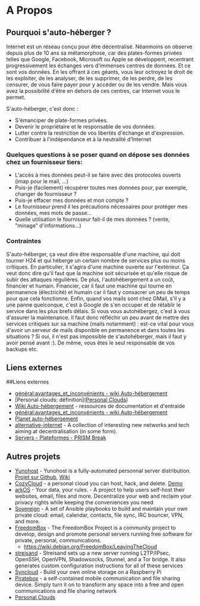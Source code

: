 # A Propos
## Pourquoi s'auto-héberger ?
Internet est un réseau conçu pour être décentralisé. Néanmoins on observe depuis plus de 10 ans sa métamorphose, car des plates-formes privées telles que Google, Facebook, Microsoft ou Apple se développent, recentrant progressivement les échanges vers d'immenses centres de données. Et ce sont vos données. En les offrant à ces géants, vous leur octroyez le droit de les exploiter, de les analyser, de les supprimer, de les perdre, de les censurer, de vous faire payer pour y accéder ou de les vendre. Mais vous avez la possibilité d'être en dehors de ces centres, car Internet vous le permet.

S'auto-héberger, c'est donc :

   * S'émanciper de plate-formes privées.
   * Devenir le propriétaire et le responsable de vos données.
   * Lutter contre la restriction de vos libertés d'échange et d'expression.
   * Contribuer à l'indépendance et à la neutralité d'Internet

### Quelques questions à se poser quand on dépose ses données chez un fournisseur tiers:
  * L'accès à mes données peut-il se faire avec des protocoles ouverts (imap pour le mail, ...)
  * Puis-je (facilement) récupérer toutes mes données pour, par exemple, changer de fournisseur ?
  * Puis-je effacer mes données et mon compte ?
  * Le fournisseur prend il les précautions nécessaires pour protéger mes données, mes mots de passe...
  * Quelle utilisation le fournisseur fait-il de mes données ? (vente, "minage" d'informations...)


### Contraintes

S'auto-héberger, ça veut dire être responsable d'une machine, qui doit tourner H24 et qui héberge un certain nombre de services plus ou moins critiques. En particulier, il s'agira d'une machine ouverte sur l'extérieur. Ça veut donc dire qu'il faut que la machine soit sécurisée et qu'elle risque de subir des attaques régulières. De plus, l'autohébergement a un coût, financier et humain. Financier, car il faut une machine qui tourne en permanence (électricité) et humain car il faut y consacrer un peu de temps pour que cela fonctionne.
Enfin, quand vos mails sont chez GMail, s'il y a une panne quelconque, c'est à Google de s'en occuper et de rétablir le service dans les plus brefs délais. Si vous vous autohébergez, c'est à vous d'assurer la maintenance. Il faut donc réfléchir un peu avant de mettre des services critiques sur sa machine (mails notamment) : est-ce vital pour vous d'avoir un serveur de mails disponible en permanence et dans toutes les situations ? Si oui, il n'est pas impossible de s'autohéberger, mais il faut y avoir pensé avant :). De même, vous êtes le seul responsable de vos backups etc.

## Liens externes

##Liens externes
 * [général:avantages_et_inconvénients - wiki Auto-hébergement](http://wiki.auto-hebergement.fr/g%C3%A9n%C3%A9ral/avantages_et_inconv%C3%A9nients)
 * [Personal clouds: définition]([Personal Clouds](http://personal-clouds.org/wiki/Main_Page))
 * [Wiki Auto-hébergement](http://wiki.auto-hebergement.fr) - ressources de documentation et d'entraide
  * [général:avantages_et_inconvénients - wiki Auto-hébergement](http://wiki.auto-hebergement.fr/g%C3%A9n%C3%A9ral/avantages_et_inconv%C3%A9nients)
 * [Planet auto-hébergement](http://planet.auto-hebergement.fr/)
 * [alternative-internet](https://github.com/redecentralize/alternative-internet) - A collection of interesting new networks and tech aiming at decentralisation (in some form).
 * [Servers - Plateformes - PRISM Break](https://prism-break.org/fr/categories/servers/)


## Autres projets
   * [Yunohost](http://yunohost.org/) - Yunohost is a fully-automated personnal server distribution. [Projet sur Github](https://github.com/YunoHost), [Wiki](http://wiki.yunohost.org/Main_Page)
   * [CozyCloud](http://cozy.io/) - a personal cloud you can host, hack, and delete. [Demo](https://demo.cozycloud.cc/#home)
   * [arkOS](https://arkos.io/) - Your data, your rules. - A project to help users self-host their websites, email, files and more. Decentralize your web and reclaim your privacy rights while keeping the conveniences you need
   * [Sovereign](https://github.com/al3x/sovereign) - A set of Ansible playbooks to build and maintain your own private cloud: email, calendar, contacts, file sync, IRC bouncer, VPN, and more.
   * [FreedomBox](https://wiki.debian.org/FreedomBox/) - The FreedomBox Project is a community project to develop, design and promote personal servers running free software for private, personal, communications. 
     * https://wiki.debian.org/FreedomBox/LeavingTheCloud
   * [streisand](https://github.com/jlund/streisand) - Streisand sets up a new server running L2TP/IPsec, OpenSSH, OpenVPN, Shadowsocks, Stunnel, and a Tor bridge. It also generates custom configuration instructions for all of these services
   * [Syncloud](http://syncloud.org/raspberrypi.html) - Build your own online storage on a Raspberry Pi
   * [Piratebox](http://piratebox.aod-rpg.de/dokuwiki/doku.php) - a self-contained mobile communication and file sharing device. Simply turn it on to transform any space into a free and open communications and file sharing network
   * [Personal Clouds](http://personal-clouds.org/wiki/Main_Page)

